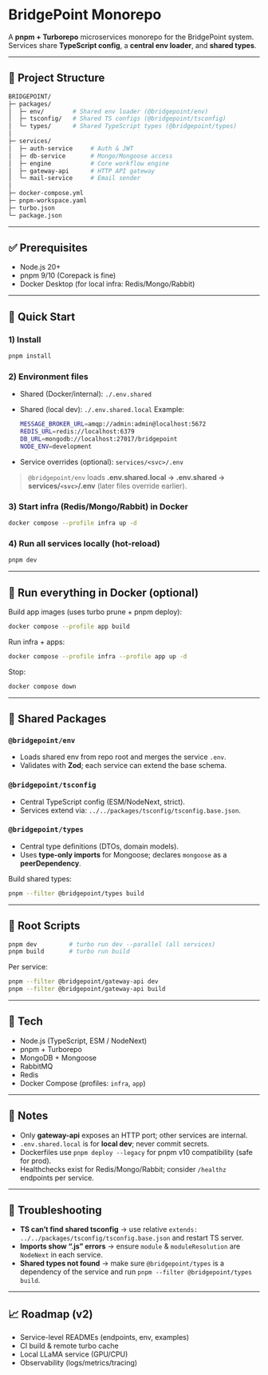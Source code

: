 # BridgePoint Monorepo

A **pnpm + Turborepo** microservices monorepo for the BridgePoint system.
Services share **TypeScript config**, a **central env loader**, and **shared types**.

---

## 📂 Project Structure

``` bash
BRIDGEPOINT/
├─ packages/
│  ├─ env/        # Shared env loader (@bridgepoint/env)
│  ├─ tsconfig/   # Shared TS configs (@bridgepoint/tsconfig)
│  └─ types/      # Shared TypeScript types (@bridgepoint/types)
│
├─ services/
│  ├─ auth-service     # Auth & JWT
│  ├─ db-service       # Mongo/Mongoose access
│  ├─ engine           # Core workflow engine
│  ├─ gateway-api      # HTTP API gateway
│  └─ mail-service     # Email sender
│
├─ docker-compose.yml
├─ pnpm-workspace.yaml
├─ turbo.json
└─ package.json
```

---

## ✅ Prerequisites

* Node.js 20+
* pnpm 9/10 (Corepack is fine)
* Docker Desktop (for local infra: Redis/Mongo/Rabbit)

---

## 🚀 Quick Start

### 1) Install

```bash
pnpm install
```

### 2) Environment files

* Shared (Docker/internal): `./.env.shared`
* Shared (local dev): `./.env.shared.local`
  Example:

  ``` bash
  MESSAGE_BROKER_URL=amqp://admin:admin@localhost:5672
  REDIS_URL=redis://localhost:6379
  DB_URL=mongodb://localhost:27017/bridgepoint
  NODE_ENV=development
  ```
  
* Service overrides (optional): `services/<svc>/.env`

> `@bridgepoint/env` loads **.env.shared.local → .env.shared → services/`<svc>`/.env** (later files override earlier).

### 3) Start infra (Redis/Mongo/Rabbit) in Docker

```bash
docker compose --profile infra up -d
```

### 4) Run all services locally (hot-reload)

```bash
pnpm dev
```

---

## 🐳 Run everything in Docker (optional)

Build app images (uses turbo prune + pnpm deploy):

```bash
docker compose --profile app build
```

Run infra + apps:

```bash
docker compose --profile infra --profile app up -d
```

Stop:

```bash
docker compose down
```

---

## 🧩 Shared Packages

### `@bridgepoint/env`

* Loads shared env from repo root and merges the service `.env`.
* Validates with **Zod**; each service can extend the base schema.

### `@bridgepoint/tsconfig`

* Central TypeScript config (ESM/NodeNext, strict).
* Services extend via: `../../packages/tsconfig/tsconfig.base.json`.

### `@bridgepoint/types`

* Central type definitions (DTOs, domain models).
* Uses **type-only imports** for Mongoose; declares `mongoose` as a **peerDependency**.

Build shared types:

```bash
pnpm --filter @bridgepoint/types build
```

---

## 🔧 Root Scripts

```bash
pnpm dev         # turbo run dev --parallel (all services)
pnpm build       # turbo run build
```

Per service:

```bash
pnpm --filter @bridgepoint/gateway-api dev
pnpm --filter @bridgepoint/gateway-api build
```

---

## 🔌 Tech

* Node.js (TypeScript, ESM / NodeNext)
* pnpm + Turborepo
* MongoDB + Mongoose
* RabbitMQ
* Redis
* Docker Compose (profiles: `infra`, `app`)

---

## 📝 Notes

* Only **gateway-api** exposes an HTTP port; other services are internal.
* `.env.shared.local` is for **local dev**; never commit secrets.
* Dockerfiles use `pnpm deploy --legacy` for pnpm v10 compatibility (safe for prod).
* Healthchecks exist for Redis/Mongo/Rabbit; consider `/healthz` endpoints per service.

---

## 🧭 Troubleshooting

* **TS can’t find shared tsconfig** → use relative `extends: ../../packages/tsconfig/tsconfig.base.json` and restart TS server.
* **Imports show “.js” errors** → ensure `module` & `moduleResolution` are `NodeNext` in each service.
* **Shared types not found** → make sure `@bridgepoint/types` is a dependency of the service and run `pnpm --filter @bridgepoint/types build`.

---

## 📈 Roadmap (v2)

* Service-level READMEs (endpoints, env, examples)
* CI build & remote turbo cache
* Local LLaMA service (GPU/CPU)
* Observability (logs/metrics/tracing)
